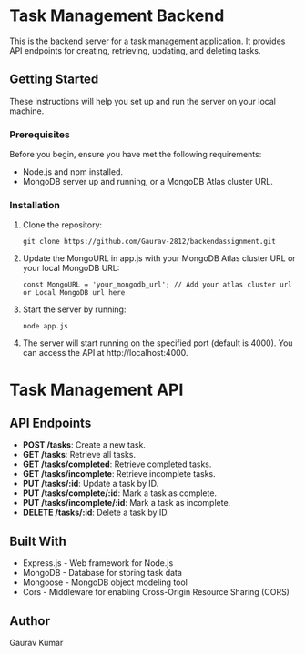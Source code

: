 # Task Management Backend

This is the backend server for a task management application. It provides API endpoints for creating, retrieving, updating, and deleting tasks.

## Getting Started

These instructions will help you set up and run the server on your local machine.

### Prerequisites

Before you begin, ensure you have met the following requirements:

- Node.js and npm installed.
- MongoDB server up and running, or a MongoDB Atlas cluster URL.

### Installation

1. Clone the repository:

   ```shell
   git clone https://github.com/Gaurav-2812/backendassignment.git
   ```
2. Update the MongoURL in app.js with your MongoDB Atlas cluster URL or your local MongoDB URL:

   ```shell
   const MongoURL = 'your_mongodb_url'; // Add your atlas cluster url or Local MongoDB url here
   ```
3. Start the server by running:
   ```shell
   node app.js
   ```
4. The server will start running on the specified port (default is 4000). You can access the API at http://localhost:4000.

# Task Management API

## API Endpoints

- **POST /tasks**: Create a new task.
- **GET /tasks**: Retrieve all tasks.
- **GET /tasks/completed**: Retrieve completed tasks.
- **GET /tasks/incomplete**: Retrieve incomplete tasks.
- **PUT /tasks/:id**: Update a task by ID.
- **PUT /tasks/complete/:id**: Mark a task as complete.
- **PUT /tasks/incomplete/:id**: Mark a task as incomplete.
- **DELETE /tasks/:id**: Delete a task by ID.

## Built With

- Express.js - Web framework for Node.js
- MongoDB - Database for storing task data
- Mongoose - MongoDB object modeling tool
- Cors - Middleware for enabling Cross-Origin Resource Sharing (CORS)

## Author

Gaurav Kumar

